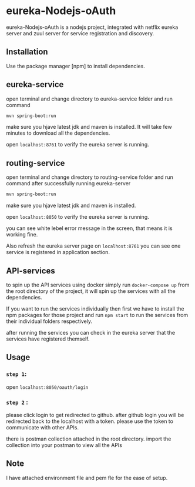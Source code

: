 # eureka-Nodejs-oAuth

eureka-Nodejs-oAuth is a nodejs project, integrated with netflix eureka server and zuul server for service registration and discovery.

## Installation

Use the package manager [npm] to install dependencies.

## eureka-service
open terminal and change directory to eureka-service folder and run command

```bash
mvn spring-boot:run
```
make sure you hjave latest jdk and maven is installed. It will take few minutes to download all the dependencies.

open ```localhost:8761``` to verify the eureka server is running.



## routing-service
open terminal and change directory to routing-service folder and run command after successfully running eureka-server 

```bash
mvn spring-boot:run
```
make sure you hjave latest jdk and maven is installed.

open ```localhost:8050``` to verify the eureka server is running.

you can see white lebel error message in the screen, that means it is working fine.

Also refresh the eureka server page on ```localhost:8761``` you can see one service is registered in application section.

## API-services

to spin up the API services using docker simply run ```docker-compose up``` from the root directory of the project, it will spin up the services with all the dependencies.

If you want to run the services individually then first we have to install the npm packages for those project and run      ```npm start``` to run the services from their individual folders respectively.

after running the services you can check in the eureka server that the services have registered themself.

## Usage

### ```step 1```:  
open ```localhost:8050/oauth/login```
### ```step 2``` : 
please click login to get redirected to github. after github login you will be redirected back to the localhost with a token. please use the token to communicate with other APIs.

there is postman collection attached in the root directory. import the collection into your postman to view all the APIs


## Note
I have attached environment file and pem fle for the ease of setup.
